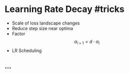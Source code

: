 # Learning Rate Decay #tricks
- Scale of loss landscape changes 
- Reduce step size near optima
- Factor $$\alpha_{i+1} = d\cdot \alpha_i$$
- LR Scheduling



## ...
